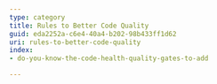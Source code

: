 ```yaml
---
type: category
title: Rules to Better Code Quality
guid: eda2252a-c6e4-40a4-b202-98b433ff1d62
uri: rules-to-better-code-quality
index:
- do-you-know-the-code-health-quality-gates-to-add

---
```

<p>​​​​<br></p>
<p>​​<br><br></p>

